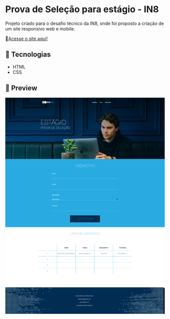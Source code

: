 # Prova de Seleção para estágio - IN8

Projeto criado para o desafio técnico da IN8, onde foi proposto a criação de um site responsivo web e mobile.

🔗[Acesse o site aqui!](https://mathesukkj.github.io/desafio-IN8/)

## 🚀 Tecnologias

- HTML
- CSS

## 📸 Preview

![preview](./.github/preview.png)
